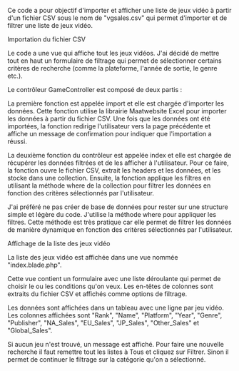 Ce code a pour objectif d'importer et afficher une liste de jeux vidéo à partir d'un fichier CSV sous le nom de "vgsales.csv" qui permet d'importer et de filtrer une liste de jeux vidéo. 


Importation du fichier CSV

Le code a une vue qui affiche tout les jeux vidéos. J'ai décidé de mettre tout en haut un formulaire de filtrage qui permet de sélectionner certains critères de recherche (comme la plateforme, l'année de sortie, le genre etc.).

Le contrôleur GameController est composé de deux partis :

La première fonction est appelée import et elle est chargée d'importer les données. Cette fonction utilise la librairie Maatwebsite Excel pour importer les données à partir du fichier CSV. Une fois que les données ont été importées, la fonction redirige l'utilisateur vers la page précédente et affiche un message de confirmation pour indiquer que l'importation a réussi.

La deuxième fonction du contrôleur est appelée index et elle est chargée de récupérer les données filtrées et de les afficher à l'utilisateur. Pour ce faire, la fonction ouvre le fichier CSV, extrait les headers et les données, et les stocke dans une collection. Ensuite, la fonction applique les filtres en utilisant la méthode where de la collection pour filtrer les données en fonction des critères sélectionnés par l'utilisateur.

J'ai préféré ne pas créer de base de données pour rester sur une structure simple et légère du code. J'utilise la méthode where pour appliquer les filtres. Cette méthode est très pratique car elle permet de filtrer les données de manière dynamique en fonction des critères sélectionnés par l'utilisateur. 

Affichage de la liste des jeux vidéo

La liste des jeux vidéo est affichée dans une vue nommée "index.blade.php".

Cette vue contient un formulaire avec une liste déroulante qui permet de choisir le ou les conditions qu'on veux. Les en-têtes de colonnes sont extraits du fichier CSV et affichés comme options de filtrage. 

Les données sont affichées dans un tableau avec une ligne par jeu vidéo. Les colonnes affichées sont "Rank", "Name", "Platform", "Year", "Genre", "Publisher", "NA_Sales", "EU_Sales", "JP_Sales", "Other_Sales" et "Global_Sales". 

Si aucun jeu n'est trouvé, un message est affiché. Pour faire une nouvelle recherche il faut remettre tout les listes à Tous et cliquez sur Filtrer. Sinon il permet de continuer le filtrage sur la catégorie qu'on a sélectionné.
